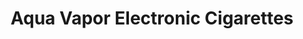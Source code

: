 ---
title: "Aqua Vapor Electronic Cigarettes"
url: /fuquay-varina/aqua-vapor-electronic-cigarettes/
shop: tobacco
---